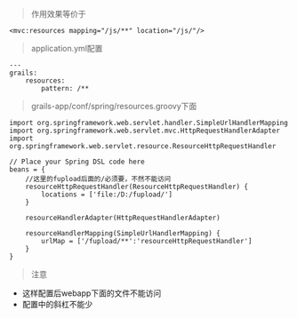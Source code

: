 > 作用效果等价于
```
<mvc:resources mapping="/js/**" location="/js/"/>
```
> application.yml配置
```
---
grails:
    resources:
        pattern: /**
```

> grails-app/conf/spring/resources.groovy下面
```
import org.springframework.web.servlet.handler.SimpleUrlHandlerMapping
import org.springframework.web.servlet.mvc.HttpRequestHandlerAdapter
import org.springframework.web.servlet.resource.ResourceHttpRequestHandler

// Place your Spring DSL code here
beans = {
    //这里的fupload后面的/必须要，不然不能访问
    resourceHttpRequestHandler(ResourceHttpRequestHandler) {
        locations = ['file:/D:/fupload/']
    }

    resourceHandlerAdapter(HttpRequestHandlerAdapter)

    resourceHandlerMapping(SimpleUrlHandlerMapping) {
        urlMap = ['/fupload/**':'resourceHttpRequestHandler']
    }
}
```

> 注意
* 这样配置后webapp下面的文件不能访问
* 配置中的斜杠不能少
